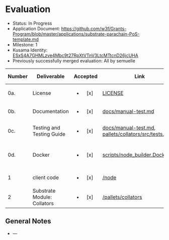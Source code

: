 # Evaluation

- Status: In Progress
- Application Document: https://github.com/w3f/Grants-Program/blob/master/applications/substrate-parachain-PoS-template.md
- Milestone: 1
- Kusama Identity: [ESxS4A7GHMLzve4Mbc9t27RpXtVTnV3LtcMTtcnD26jcUHA](https://polkascan.io/pre/kusama/account/ESxS4A7GHMLzve4Mbc9t27RpXtVTnV3LtcMTtcnD26jcUHA)
- Previously successfully merged evaluation: All by semuelle

| Number | Deliverable | Accepted | Link | Evaluation Notes |
| ------ | ----------- | :------: | ---- |----------------- |
| 0a. | License | <ul><li>[x] </li></ul> | [LICENSE](https://github.com/Aband-Network/substrate-parachain-PoS-template/blob/b0e6e9be60c064e702d129a59c112dc7b62329f3/LICENSE) | Apache 2.0 |
| 0b. | Documentation | <ul><li>[x] </li></ul> | [docs/manual-test.md](https://github.com/Aband-Network/substrate-parachain-PoS-template/blob/b0e6e9be60c064e702d129a59c112dc7b62329f3/docs/manual-test.md) | Inline docs minimal |
| 0c. | Testing and Testing Guide | <ul><li>[x] </li></ul> | [docs/manual-test.md](https://github.com/Aband-Network/substrate-parachain-PoS-template/blob/b0e6e9be60c064e702d129a59c112dc7b62329f3/docs/manual-test.md), [pallets/collators/src/tests.rs](https://github.com/Aband-Network/substrate-parachain-PoS-template/blob/b0e6e9be60c064e702d129a59c112dc7b62329f3/pallets/collators/src/tests.rs) | Manual and unit tests |
| 0d. | Docker | <ul><li>[x] </li></ul> | [scripts/node_builder.Dockerfile](https://github.com/Aband-Network/substrate-parachain-PoS-template/blob/b0e6e9be60c064e702d129a59c112dc7b62329f3/scripts/node_builder.Dockerfile) | Better use [polkadot-launch](https://github.com/Aband-Network/substrate-parachain-PoS-template/blob/051eda6beb666e675fdd6f01bb3c621aa9494c3f/polkadot-launch/config.json) (see docs) |
| 1 | client code | <ul><li>[x] </li></ul> | [/node](https://github.com/Aband-Network/substrate-parachain-PoS-template/tree/b0e6e9be60c064e702d129a59c112dc7b62329f3/node) | Cumulus node |
| 2 | Substrate Module: Collators | <ul><li>[x] </li></ul> | [/pallets/collators](https://github.com/Aband-Network/substrate-parachain-PoS-template/tree/051eda6beb666e675fdd6f01bb3c621aa9494c3f/pallets/collators) | — |


## General Notes

- —
